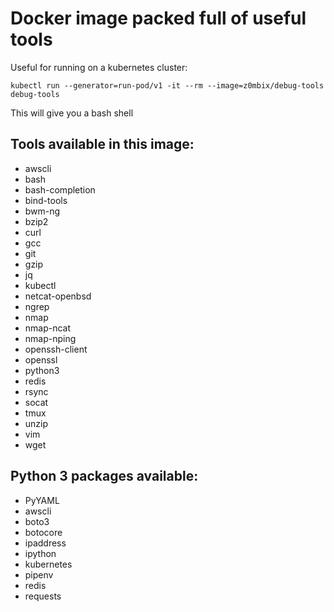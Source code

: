 # Docker image packed full of useful tools

Useful for running on a kubernetes cluster:

```
kubectl run --generator=run-pod/v1 -it --rm --image=z0mbix/debug-tools debug-tools
```

This will give you a bash shell

## Tools available in this image:

- awscli
- bash
- bash-completion
- bind-tools
- bwm-ng
- bzip2
- curl
- gcc
- git
- gzip
- jq
- kubectl
- netcat-openbsd
- ngrep
- nmap
- nmap-ncat
- nmap-nping
- openssh-client
- openssl
- python3
- redis
- rsync
- socat
- tmux
- unzip
- vim
- wget

## Python 3 packages available:

- PyYAML
- awscli
- boto3
- botocore
- ipaddress
- ipython
- kubernetes
- pipenv
- redis
- requests
